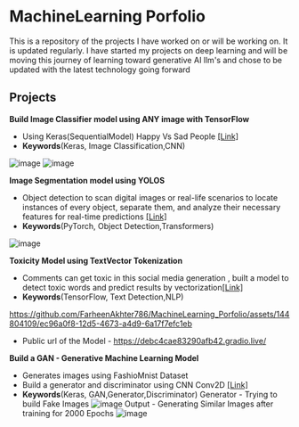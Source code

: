 # MachineLearning Porfolio

This is a repository of the projects I have worked on or will be working on. It is updated regularly. I have started my projects on deep learning and will be moving this journey of learning toward generative AI llm's and chose to be updated with the latest technology going forward 

## Projects

**Build Image Classifier model using ANY image with TensorFlow** 

- Using Keras(SequentialModel) Happy Vs Sad People [[Link]](https://github.com/FarheenAkhter786/MachineLearning_Porfolio/blob/main/Google%20Colab/ImageClassifier_HappyVsSad/ImageClassifier_RandomImageClasses.ipynb)
- **Keywords**(Keras, Image Classification,CNN)

![image](https://github.com/FarheenAkhter786/MachineLearning_Porfolio/assets/144804109/33249331-d90d-4de1-887e-0c37becfb2d2)
![image](https://github.com/FarheenAkhter786/MachineLearning_Porfolio/assets/144804109/28bf8cd5-5a85-4520-93ae-ad78207c9c54)

**Image Segmentation model using YOLOS** 

- Object detection to scan digital images or real-life scenarios to locate instances of every object, separate them, and analyze their necessary features for real-time predictions [[Link]](https://github.com/FarheenAkhter786/MachineLearning_Porfolio/blob/main/Google%20Colab/YOLOSegmentation/app.py)
- **Keywords**(PyTorch, Object Detection,Transformers)

![image](https://github.com/FarheenAkhter786/MachineLearning_Porfolio/assets/144804109/e5450bd6-6c63-489b-a858-b67c481afcd5)

**Toxicity Model using TextVector Tokenization** 

- Comments can get toxic in this social media generation , built a model to detect toxic words and predict results by vectorization[[Link]](https://github.com/FarheenAkhter786/MachineLearning_Porfolio/tree/main/Google%20Colab/ToxicityModel-Tokenization)
- **Keywords**(TensorFlow, Text Detection,NLP)

https://github.com/FarheenAkhter786/MachineLearning_Porfolio/assets/144804109/ec96a0f8-12d5-4673-a4d9-6a17f7efc1eb

- Public url of the Model - https://debc4cae83290afb42.gradio.live/

**Build a GAN - Generative Machine Learning Model** 

- Generates images using FashioMnist Dataset
- Build a generator and discriminator using CNN Conv2D [[Link]](https://github.com/FarheenAkhter786/MachineLearning_Porfolio/blob/main/Google%20Colab/YOLOSegmentation/app.py)
- **Keywords**(Keras, GAN,Generator,Discriminator)
  Generator - Trying to build Fake Images
  ![image](https://github.com/FarheenAkhter786/MachineLearning_Porfolio/assets/144804109/0d4e2430-750f-4be6-8a4d-3d18f9187708)
  Output - Generating Similar Images after training for 2000 Epochs
  ![image](https://github.com/FarheenAkhter786/MachineLearning_Porfolio/assets/144804109/fdb5bf3f-c653-47e5-b909-64bf0235ffe7)

